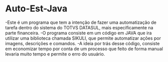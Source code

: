 # Auto-Est-Java
-Este é um programa que tem a intenção de fazer uma automatização de tarefa dentro do sistema do TOTVS DATASUL, mais especificamente na parte financeira.
-O programa consiste em um código em JAVA que ira utilizar uma biblioteca chamada SIKULI, que permite automatizar ações por imagens, descrições e comandos.
-A ideia por trás desse código, consiste em economizar tempo por conta de um processo que feito de forma manual levaria muito tempo e permite o erro do usuário.

